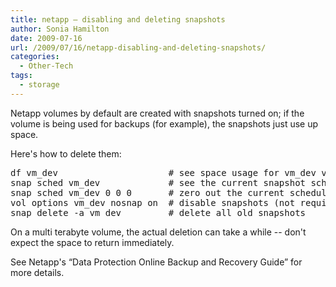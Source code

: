 ```yaml
---
title: netapp – disabling and deleting snapshots
author: Sonia Hamilton
date: 2009-07-16
url: /2009/07/16/netapp-disabling-and-deleting-snapshots/
categories:
  - Other-Tech
tags:
  - storage
---
```

Netapp volumes by default are created with snapshots turned on; if the volume is being used for backups (for example), the snapshots just use up space.

<!--more-->

Here's how to delete them:

<pre>df vm_dev                     # see space usage for vm_dev volume
snap sched vm_dev             # see the current snapshot schedule
snap sched vm_dev 0 0 0       # zero out the current schedule
vol options vm_dev nosnap on  # disable snapshots (not required, but "belts and braces")
snap delete -a vm_dev         # delete all old snapshots</pre>

On a multi terabyte volume, the actual deletion can take a while -- don't expect the space to return immediately.

See Netapp's &#8220;Data Protection Online Backup and Recovery Guide&#8221; for more details.
